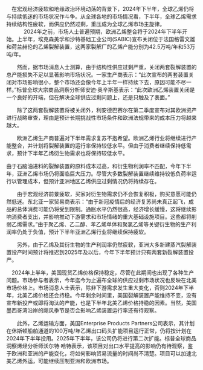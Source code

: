 　在宏观经济疲软和地缘政治环境动荡的背景下，2024年下半年，全球乙烯仍将与持续低迷的市场状况作斗争。从全球各地的市场情况看，下半年，全球乙烯需求持续结构性疲软，而供应仍然过剩，重压成为全球乙烯市场主旋律。
　
　　2024年之前，市场人士普遍预期，欧洲乙烯整合将于2024年下半年开始。上半年，埃克森美孚和沙特基础工业公司(SABIC)宣布关闭位于法国格雷文雄和荷兰赫伦的乙烯裂解装置，这两家裂解厂的乙烯产能分别为42.5万吨/年和53万吨/年。  

  

　　然而，据市场消息人士测算，由于结构性供应过剩严重，关闭两套裂解装置的总产能损失不足以显著影响市场状况。一家生产商表示：“此次宣布的两套装置关闭对市场影响很小，整个市场还会像今年上半年一样持续下去，原因可能不尽一样。”标普全球大宗商品洞察分析师安迪·奥辛斯基表示：“此次欧洲乙烯装置关闭是一个良好的开端，但在解决全球供应过剩问题上，还是只触及了表面。”

  

　　除了这两套裂解装置将被关闭外，利安德巴赛尔在第二季度宣布对其欧洲资产进行战略审查，理由是预计长期挑战性市场条件和欧洲法规带来的成本压力将越来越大。

  

　　欧洲乙烯生产商普遍对下半年需求复苏不抱希望。欧洲乙烯行业将继续进行产能整合，并计划将裂解装置的运行率保持较低水平。但由于消费者继续保持低需求，预计下半年乙烯衍生物需求也将保持较低水平。

由于石脑油进料的裂解装置的原料成本过高，和衍生物利润率不匹配，今年下半年，亚洲乙烯市场仍将面临巨大压力。尽管大多数裂解装置继续维持较低负荷率运行以管理成本，但预计亚洲地区乙烯供应过剩情况仍将持续存在。  

  

　　由于宏观经济前景疲软，买家对衍生物需求仍不会恢复积极，购买意愿可能仍然低迷。东北亚一家贸易商表示：“由于新冠疫情后的经济复苏尚未真正起飞，成品的总体消费可能仍将受到限制。通胀水平仍然很高，经济增长缓慢，这将继续影响消费者支出，并影响推动下游需求和市场情绪的重大基础设施项目。这些都将削弱乙烯需求。”由于聚乙烯、乙二醇、苯乙烯单体和聚氯乙烯等关键衍生物的生产利润率仍处于负值，预计下半年亚洲乙烯行业将继续保持疲软。

  

　　另外，由于乙烯及其衍生物的生产利润率仍然疲软，亚洲大多新建蒸汽裂解装置投产时间预计将推迟到2025年及以后，今年下半年预计只有两套新裂解装置投产。

　2024年上半年，美国现货乙烯价格保持稳定，尽管在此期间也出现了各种生产问题。市场参与者表示，今年迄今为止遍布全球的供应过剩市场状况也反映在北美市场价格上。市场消息人士表示，除非下游需求发生重大变化，否则2024年下半年，北美乙烯价格还会持稳。今年剩余时间里，美国裂解装置产能维持不变，没有宣布新投产或即将淘汰的产能，也是下半年北美乙烯价格持稳的因素。当然，美国墨西哥湾沿岸的飓风季节是否会影响乙烯装置运行率还有待观察。  

  

　　此外，乙烯运输方面，美国Enterprise Products Partners公司表示，其计划在休斯顿船舶通道的100万吨/年乙烯出口码头扩能项目运行正常，仍将按计划在2024年下半年投用。2025年下半年，该公司仍将进行第二次扩能。标普全球商品洞察烯烃分析师沃尔特·哈特表示，该项目对出口水平提高的影响仍有待观察，鉴于欧洲和亚洲的产能变化，将如何影响贸易流量的时间尚不清楚。项目可以加速北美乙烯外运，可能继续压制亚洲和欧洲市场。